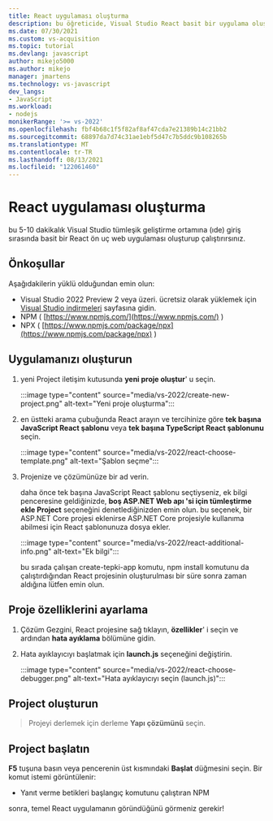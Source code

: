 ```yaml
---
title: React uygulaması oluşturma
description: bu öğreticide, Visual Studio React basit bir uygulama oluşturmayı öğrenin.
ms.date: 07/30/2021
ms.custom: vs-acquisition
ms.topic: tutorial
ms.devlang: javascript
author: mikejo5000
ms.author: mikejo
manager: jmartens
ms.technology: vs-javascript
dev_langs:
- JavaScript
ms.workload:
- nodejs
monikerRange: '>= vs-2022'
ms.openlocfilehash: fbf4b68c1f5f82af8af47cda7e21389b14c21bb2
ms.sourcegitcommit: 68897da7d74c31ae1ebf5d47c7b5ddc9b108265b
ms.translationtype: MT
ms.contentlocale: tr-TR
ms.lasthandoff: 08/13/2021
ms.locfileid: "122061460"
---
```

# <a name="create-a-react-app"></a>React uygulaması oluşturma

bu 5-10 dakikalık Visual Studio tümleşik geliştirme ortamına (ıde) giriş sırasında basit bir React ön uç web uygulaması oluşturup çalıştırırsınız.

## <a name="prerequisites"></a>Önkoşullar

Aşağıdakilerin yüklü olduğundan emin olun:

- Visual Studio 2022 Preview 2 veya üzeri. ücretsiz olarak yüklemek için [Visual Studio indirmeleri](https://visualstudio.microsoft.com/downloads/) sayfasına gidin.
- NPM ( [https://www.npmjs.com/](https://www.npmjs.com/) ) 
- NPX ( [https://www.npmjs.com/package/npx](https://www.npmjs.com/package/npx) )

## <a name="create-your-app"></a>Uygulamanızı oluşturun

1. yeni Project iletişim kutusunda **yeni proje oluştur**' u seçin.

   :::image type="content" source="media/vs-2022/create-new-project.png" alt-text="Yeni proje oluşturma":::

1. en üstteki arama çubuğunda React arayın ve tercihinize göre **tek başına JavaScript React şablonu** veya **tek başına TypeScript React şablonunu** seçin.

   :::image type="content" source="media/vs-2022/react-choose-template.png" alt-text="Şablon seçme":::

1. Projenize ve çözümünüze bir ad verin. 

   daha önce tek başına JavaScript React şablonu seçtiyseniz, ek bilgi penceresine geldiğinizde, **boş ASP.NET Web apı 'si için tümleştirme ekle Project** seçeneğini denetlediğinizden emin olun. bu seçenek, bir ASP.NET Core projesi eklenirse ASP.NET Core projesiyle kullanıma abilmesi için React şablonunuza dosya ekler.

   :::image type="content" source="media/vs-2022/react-additional-info.png" alt-text="Ek bilgi":::

   bu sırada çalışan create-tepki-app komutu, npm install komutunu da çalıştırdığından React projesinin oluşturulması bir süre sonra zaman aldığına lütfen emin olun.

## <a name="set-the-project-properties"></a>Proje özelliklerini ayarlama

1. Çözüm Gezgini, React projesine sağ tıklayın, **özellikler**' i seçin ve ardından **hata ayıklama** bölümüne gidin.

1. Hata ayıklayıcıyı başlatmak için **launch.js** seçeneğini değiştirin.
 
   :::image type="content" source="media/vs-2022/react-choose-debugger.png" alt-text="Hata ayıklayıcıyı seçin (launch.js)":::

## <a name="build-your-project"></a>Project oluşturun

  >  Projeyi derlemek için derleme **Yapı çözümünü** seçin.

## <a name="start-your-project"></a>Project başlatın

**F5** tuşuna basın veya pencerenin üst kısmındaki **Başlat** düğmesini seçin. Bir komut istemi görüntülenir:

- Yanıt verme betikleri başlangıç komutunu çalıştıran NPM

sonra, temel React uygulamanın göründüğünü görmeniz gerekir!